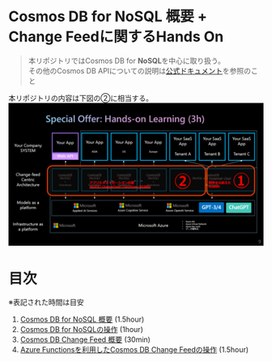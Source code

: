 # Cosmos DB for NoSQL 概要 + Change Feedに関するHands On

> 本リポジトリではCosmos DB for **NoSQL**を中心に取り扱う。<br>
> その他のCosmos DB APIについての説明は[公式ドキュメント](https://learn.microsoft.com/ja-jp/azure/cosmos-db/)を参照のこと

本リポジトリの内容は下図の②に相当する。  
![](./assets/readme_01.png)

# 目次

※表記された時間は目安

1. [Cosmos DB for NoSQL 概要](./00_CosmosDB_Essential.md) (1.5hour)
1. [Cosmos DB for NoSQLの操作](./01_CreateAndOperationBasic_CosmosDB.md) (1hour)
1. [Cosmos DB Change Feed 概要](./02_ChangeFeed_Essential.md) (30min)
1. [Azure Functionsを利用したCosmos DB Change Feedの操作](./03_ChangeFeed_OperationBasic.md) (1.5hour)
